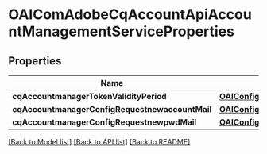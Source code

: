 # OAIComAdobeCqAccountApiAccountManagementServiceProperties

## Properties
Name | Type | Description | Notes
------------ | ------------- | ------------- | -------------
**cqAccountmanagerTokenValidityPeriod** | [**OAIConfigNodePropertyInteger***](OAIConfigNodePropertyInteger.md) |  | [optional] 
**cqAccountmanagerConfigRequestnewaccountMail** | [**OAIConfigNodePropertyString***](OAIConfigNodePropertyString.md) |  | [optional] 
**cqAccountmanagerConfigRequestnewpwdMail** | [**OAIConfigNodePropertyString***](OAIConfigNodePropertyString.md) |  | [optional] 

[[Back to Model list]](../README.md#documentation-for-models) [[Back to API list]](../README.md#documentation-for-api-endpoints) [[Back to README]](../README.md)


